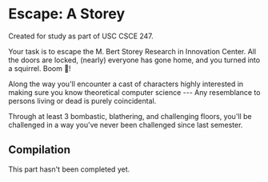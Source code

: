 
# Escape: A Storey
Created for study as part of USC CSCE 247.

Your task is to escape the M. Bert Storey Research in Innovation Center. All the doors are locked, (nearly) everyone has gone home, and you turned into a squirrel. Boom 🤯! 

Along the way you'll encounter a cast of characters highly interested in making sure you know theoretical computer science --- Any resemblance to persons living or dead is purely coincidental.

Through at least 3 bombastic, blathering, and challenging floors, you'll be challenged in a way you've never been challenged since last semester. 

## Compilation

This part hasn't been completed yet.
